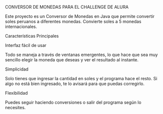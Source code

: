 CONVERSOR DE MONEDAS PARA EL CHALLENGE DE ALURA



Este proyecto es un Conversor de Monedas en Java que permite convertir soles peruanos a diferentes monedas.
Convierte soles a 5 monedas internacionales.

Características Principales

Interfaz fácil de usar

Todo se maneja a través de ventanas emergentes, lo que hace que sea muy sencillo elegir la moneda que deseas y ver el resultado al instante.

Simplicidad

Solo tienes que ingresar la cantidad en soles y el programa hace el resto. Si algo no está bien ingresado, te lo avisará para que puedas corregirlo.

Flexibilidad

Puedes seguir haciendo conversiones o salir del programa según lo necesites.

